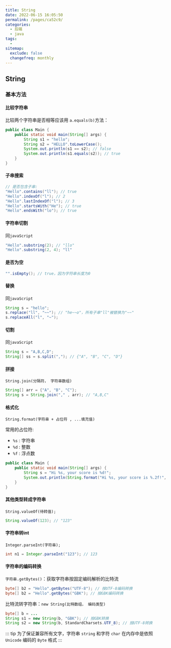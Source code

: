 ```yaml
---
title: String
date: 2022-06-15 16:05:50
permalink: /pages/ca52c9/
categories:
  - 后端
  - java
tags:
  - 
sitemap:
  exclude: false
  changefreq: monthly
---
```


## String

### 基本方法

#### 比较字符串

比较两个字符串是否相等应该用 `a.equals(b)`方法：

```java
public class Main {
    public static void main(String[] args) {
        String s1 = "hello";
        String s2 = "HELLO".toLowerCase();
        System.out.println(s1 == s2); // false
        System.out.println(s1.equals(s2)); // true
    }
}

```

#### 子串搜索

```java
// 是否包含子串:
"Hello".contains("ll"); // true
"Hello".indexOf("l"); // 2
"Hello".lastIndexOf("l"); // 3
"Hello".startsWith("He"); // true
"Hello".endsWith("lo"); // true
```

#### 字符串切割

同`javaScript`

```java
"Hello".substring(2); // "llo"
"Hello".substring(2, 4); "ll"
```

#### 是否为空

```java
"".isEmpty(); // true，因为字符串长度为0
```

#### 替换

同`javaScript`

```java
String s = "hello";
s.replace("ll", "~~"); // "he~~o"，所有子串"ll"被替换为"~~"
s.replaceAll("l", "~"); 
```

#### 切割

同`javaScript`

```java
String s = "A,B,C,D";
String[] ss = s.split(","); // {"A", "B", "C", "D"}
```

#### 拼接

`String.join(分隔符， 字符串数组)`

```java
String[] arr = {"A", "B", "C"};
String s = String.join("," , arr); // "A,B,C"
```

#### 格式化

`String.format(字符串 + 占位符 , ...填充值)`

常用的占位符:
-   `%s` : 字符串
-   `%d` : 整数
-   `%f` : 浮点数

```java
public class Main {
    public static void main(String[] args) {
        String s = "Hi %s, your score is %d!";
        System.out.println(String.format("Hi %s, your score is %.2f!", "Bob", 59.5));
    }
}
```

#### 其他类型转成字符串

`String.valueOf(待转值);`

```java
String.valueOf(123); // "123"
```

#### 字符串转int

`Integer.parseInt(字符串);`

```java
int n1 = Integer.parseInt("123"); // 123
```

#### 字符串的编码转换

`字符串.getBytes()`：获取字符串按固定编码解析的比特流

```java
byte[] b2 = "Hello".getBytes("UTF-8"); // 按UTF-8编码转换
byte[] b2 = "Hello".getBytes("GBK"); // 按GBK编码转换
```

比特流转字符串：`new String(比特数组， 编码类型)`

```java
byte[] b = ...
String s1 = new String(b, "GBK"); // 按GBK转换
String s2 = new String(b, StandardCharsets.UTF_8); // 按UTF-8转换
```

::: tip
为了保证兼容所有文字，字符串 `string` 和字符 `char` 在内存中是依照 `Unicode` 编码的 `Byte` 格式
:::

